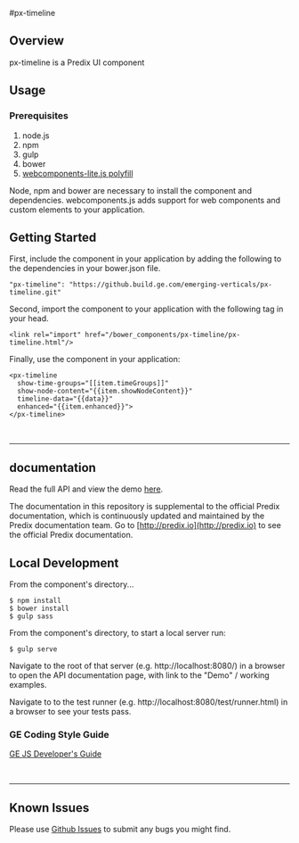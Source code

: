 #px-timeline

## Overview

px-timeline is a Predix UI component

## Usage

### Prerequisites
1. node.js
2. npm
3. gulp
3. bower
4. [webcomponents-lite.js polyfill](https://github.com/webcomponents/webcomponentsjs)

Node, npm and bower are necessary to install the component and dependencies. webcomponents.js adds support for web components and custom elements to your application.

## Getting Started

First, include the component in your application by adding the following to the dependencies in your bower.json file.

```
"px-timeline": "https://github.build.ge.com/emerging-verticals/px-timeline.git"
```

Second, import the component to your application with the following tag in your head.

```
<link rel="import" href="/bower_components/px-timeline/px-timeline.html"/>
```

Finally, use the component in your application:

```
<px-timeline
  show-time-groups="[[item.timeGroups]]"
  show-node-content="{{item.showNodeContent}}"
  timeline-data="{{data}}"
  enhanced="{{item.enhanced}}">
</px-timeline>

```

<br />
<hr />

## documentation

Read the full API and view the demo [here](https://predixdev.github.io/px-timeline).

The documentation in this repository is supplemental to the official Predix documentation, which is continuously updated and maintained by the Predix documentation team. Go to [http://predix.io](http://predix.io)  to see the official Predix documentation.


## Local Development

From the component's directory...

```
$ npm install
$ bower install
$ gulp sass
```

From the component's directory, to start a local server run:

```
$ gulp serve
```

Navigate to the root of that server (e.g. http://localhost:8080/) in a browser to open the API documentation page, with link to the "Demo" / working examples.

Navigate to to the test runner (e.g. http://localhost:8080/test/runner.html) in a browser to see your tests pass.

### GE Coding Style Guide
[GE JS Developer's Guide](https://github.com/GeneralElectric/javascript)

<br />
<hr />

## Known Issues

Please use [Github Issues](https://github.com/PredixDev/px-timeline/issues) to submit any bugs you might find.
